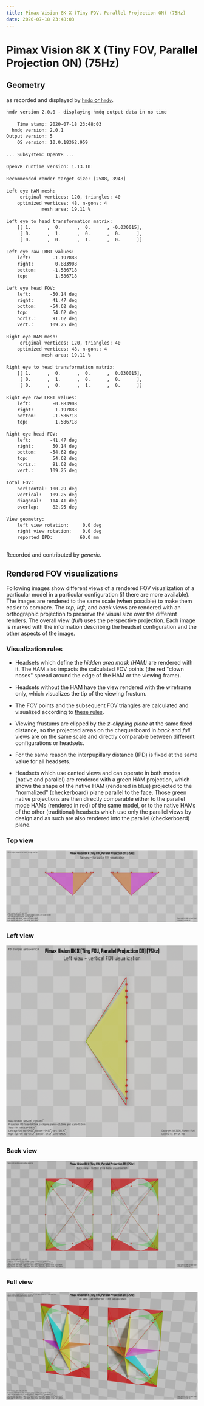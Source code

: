 ```yaml
---
title: Pimax Vision 8K X (Tiny FOV, Parallel Projection ON) (75Hz)
date: 2020-07-18 23:48:03
---
```

# Pimax Vision 8K X (Tiny FOV, Parallel Projection ON) (75Hz)

## Geometry

as recorded and displayed by [`hmdq` or `hmdv`](https://github.com/risa2000/hmdq).
```
hmdv version 2.0.0 - displaying hmdq output data in no time

    Time stamp: 2020-07-18 23:48:03
  hmdq version: 2.0.1
Output version: 5
    OS version: 10.0.18362.959

... Subsystem: OpenVR ...

OpenVR runtime version: 1.13.10

Recommended render target size: [2588, 3948]

Left eye HAM mesh:
     original vertices: 120, triangles: 40
    optimized vertices: 48, n-gons: 4
             mesh area: 19.11 %

Left eye to head transformation matrix:
    [[ 1.      ,  0.      ,  0.      , -0.030015],
     [ 0.      ,  1.      ,  0.      ,  0.      ],
     [ 0.      ,  0.      ,  1.      ,  0.      ]]

Left eye raw LRBT values:
    left:        -1.197888
    right:        0.883908
    bottom:      -1.586718
    top:          1.586718

Left eye head FOV:
    left:       -50.14 deg
    right:       41.47 deg
    bottom:     -54.62 deg
    top:         54.62 deg
    horiz.:      91.62 deg
    vert.:      109.25 deg

Right eye HAM mesh:
     original vertices: 120, triangles: 40
    optimized vertices: 48, n-gons: 4
             mesh area: 19.11 %

Right eye to head transformation matrix:
    [[ 1.      ,  0.      ,  0.      ,  0.030015],
     [ 0.      ,  1.      ,  0.      ,  0.      ],
     [ 0.      ,  0.      ,  1.      ,  0.      ]]

Right eye raw LRBT values:
    left:        -0.883908
    right:        1.197888
    bottom:      -1.586718
    top:          1.586718

Right eye head FOV:
    left:       -41.47 deg
    right:       50.14 deg
    bottom:     -54.62 deg
    top:         54.62 deg
    horiz.:      91.62 deg
    vert.:      109.25 deg

Total FOV:
    horizontal: 100.29 deg
    vertical:   109.25 deg
    diagonal:   114.41 deg
    overlap:     82.95 deg

View geometry:
    left view rotation:     0.0 deg
    right view rotation:    0.0 deg
    reported IPD:          60.0 mm


```
Recorded and contributed by _generic_.

## Rendered FOV visualizations

Following images show different views of a rendered FOV visualization of a
particular model in a particular configuration (if there are more available).
The images are rendered to the same scale (when possible) to make them easier
to compare. The _top_, _left_, and _back_ views are rendered with an
orthographic projection to preserve the visual size over the different renders.
The overall view (_full_) uses the perspective projection. Each image is marked
with the information describing the headset configuration and the other aspects
of the image.

### Visualization rules

* Headsets which define the _hidden area mask (HAM)_ are rendered with it. The
  HAM also impacts the calculated FOV points (the red "clown noses" spread
  around the edge of the HAM or the viewing frame).

* Headsets without the HAM have the view rendered with the wireframe only, which
  visualizes the tip of the viewing frustum.

* The FOV points and the subsequent FOV triangles are calculated and visualized
  according to [these
  rules](https://risa2000.github.io/vrdocs/docs/hmd_fov_calculation).

* Viewing frustums are clipped by the _z-clipping plane_ at the same fixed
  distance, so the projected areas on the chequerboard in _back_ and _full_
  views are on the same scale and directly comparable between different
  configurations or headsets.

* For the same reason the interpupillary distance (IPD) is fixed at the same
  value for all headsets.

* Headsets which use canted views and can operate in both modes (native and
  parallel) are rendered with a green HAM projection, which shows the shape of
  the native HAM (rendered in blue) projected to the "normalized"
  (checkerboard) plane parallel to the face. Those green native projections are
  then directly comparable either to the parallel mode HAMs (rendered in red)
  of the same model, or to the native HAMs of the other (traditional) headsets
  which use only the parallel views by design and as such are also rendered
  into the parallel (checkerboard) plane.

### Top view
[![Pimax Vision 8K X (Tiny FOV, Parallel Projection ON) (75Hz) - top view](../images/PimaxVision8KX_Tiny_PP_75Hz_top.dmx.png)](../images/PimaxVision8KX_Tiny_PP_75Hz_top.dmx.png)

### Left view
[![Pimax Vision 8K X (Tiny FOV, Parallel Projection ON) (75Hz) - left view](../images/PimaxVision8KX_Tiny_PP_75Hz_left.dmx.png)](../images/PimaxVision8KX_Tiny_PP_75Hz_left.dmx.png)

### Back view
[![Pimax Vision 8K X (Tiny FOV, Parallel Projection ON) (75Hz) - back view](../images/PimaxVision8KX_Tiny_PP_75Hz_back.dmx.png)](../images/PimaxVision8KX_Tiny_PP_75Hz_back.dmx.png)

### Full view
[![Pimax Vision 8K X (Tiny FOV, Parallel Projection ON) (75Hz) - full view](../images/PimaxVision8KX_Tiny_PP_75Hz_over.dmx.png)](../images/PimaxVision8KX_Tiny_PP_75Hz_over.dmx.png)

